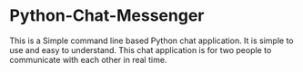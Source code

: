 # Python-Chat-Messenger
This is a Simple command line based Python chat application. It is simple to use and easy to understand. This chat application is for two people to communicate with each other in real time.
